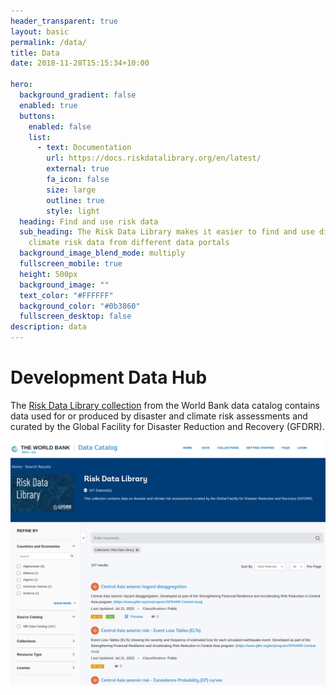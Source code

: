 ```yaml
---
header_transparent: true
layout: basic
permalink: /data/
title: Data
date: 2018-11-28T15:15:34+10:00

hero:
  background_gradient: false
  enabled: true
  buttons:
    enabled: false
    list:
      - text: Documentation
        url: https://docs.riskdatalibrary.org/en/latest/
        external: true
        fa_icon: false
        size: large
        outline: true
        style: light
  heading: Find and use risk data
  sub_heading: The Risk Data Library makes it easier to find and use disaster and
    climate risk data from different data portals
  background_image_blend_mode: multiply
  fullscreen_mobile: true
  height: 500px
  background_image: ""
  text_color: "#FFFFFF"
  background_color: "#0b3860"
  fullscreen_desktop: false
description: data
---
```

# Development Data Hub

The [Risk Data Library collection](https://datacatalog.worldbank.org/search/collections/rdl) from the World Bank data catalog contains data used for or produced by disaster and climate risk assessments and curated by the Global Facility for Disaster Reduction and Recovery (GFDRR).



![](/assets/images/uploads/screenshot-from-2023-09-23-14-33-07.png)